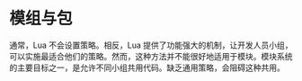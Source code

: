 # 模组与包

通常，Lua 不会设置策略。相反，Lua 提供了功能强大的机制，让开发人员小组，可以实施最适合他们的策略。然而，这种方法并不能很好地适用于模块。模块系统的主要目标之一，是允许不同小组共用代码。缺乏通用策略，会阻碍这种共用。
